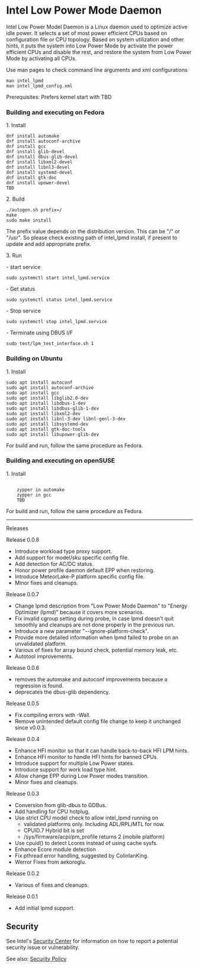 # Intel Low Power Mode Daemon

Intel Low Power Model Daemon is a Linux daemon used to optimize active idle power.
It selects a set of most power efficient CPUs based on configuration file or CPU topology. Based on system utilization and other hints, it puts the system into Low Power Mode by activate the power efficient CPUs and disable the rest, and restore the system from Low Power Mode by activating all CPUs.

<p>Use man pages to check command line arguments and xml configurations</p>
<pre><code>man intel_lpmd
man intel_lpmd_config.xml</code></pre></p>

<p>Prerequisites: Prefers kernel start with TBD</p>

### Building and executing on Fedora
<p>1. Install</p>

<pre><code>dnf install automake
dnf install autoconf-archive
dnf install gcc
dnf install glib-devel
dnf install dbus-glib-devel
dnf install libxml2-devel
dnf install libnl3-devel
dnf install systemd-devel
dnf install gtk-doc
dnf install upower-devel
TBD
</code></pre>

<p>2. Build</p>

<pre><code>./autogen.sh prefix=/
make
sudo make install
</code></pre>

<p>The prefix value depends on the distribution version.
This can be "/" or "/usr". So please check existing
path of intel_lpmd install, if present to update and
add appropriate prefix.</p>

<p>3. Run</p>
<p>- start service</p>

<pre><code>sudo systemctl start intel_lpmd.service</code></pre>
<p>- Get status</p>
<pre><code>sudo systemctl status intel_lpmd.service</code></pre>
<p>- Stop service</p>
<pre><code>sudo systemctl stop intel_lpmd.service</code></pre>

<p>- Terminate using DBUS I/F</p>
<pre><code>sudo test/lpm_test_interface.sh 1</code></pre></p>

### Building on Ubuntu
<p>1. Install</p>
<pre><code>sudo apt install autoconf
sudo apt install autoconf-archive
sudo apt install gcc
sudo apt install libglib2.0-dev
sudo apt install libdbus-1-dev
sudo apt install libdbus-glib-1-dev
sudo apt install libxml2-dev
sudo apt install libnl-3-dev libnl-genl-3-dev
sudo apt install libsystemd-dev
sudo apt install gtk-doc-tools
sudo apt install libupower-glib-dev
</code></pre></p>

<p>For build and run, follow the same procedure as Fedora.</p>

### Building and executing on openSUSE
<p>1. Install</p>
<pre><code>
    zypper in automake
    zypper in gcc
    TBD
</code></pre>

<p>For build and run, follow the same procedure as Fedora.</p>

<hr />

<p>Releases</p>

Release 0.0.8
- Introduce workload type proxy support.
- Add support for model/sku specific config file.
- Add detection for AC/DC status.
- Honor power profile daemon default EPP when restoring.
- Introduce MeteorLake-P platform specific config file.
- Minor fixes and cleanups.

Release 0.0.7
- Change lpmd description from "Low Power Mode Daemon" to "Energy
  Optimizer (lpmd)" because it covers more scenarios.
- Fix invalid cgroup setting during probe, in case lpmd doesn't quit
  smoothly and cleanups are not done properly in the previous run.
- Introduce a new parameter "--ignore-platform-check".
- Provide more detailed information when lpmd failed to probe on an
  unvalidated platform.
- Various of fixes for array bound check, potential memory leak, etc.
- Autotool improvements.

Release 0.0.6
- removes the automake and autoconf improvements because a regression is
  found.
- deprecates the dbus-glib dependency.

Release 0.0.5
- Fix compiling errors with -Wall.
- Remove unintended default config file change to keep it unchanged
  since v0.0.3.

Release 0.0.4
- Enhance HFI monitor so that it can handle back-to-back HFI LPM
  hints.
- Enhance HFI monitor to handle HFI hints for banned CPUs.
- Introduce support for multiple Low Power states.
- Introduce support for work load type hint.
- Allow change EPP during Low Power modes transition.
- Minor fixes and cleanups.

Release 0.0.3
- Conversion from glib-dbus to GDBus.
- Add handling for CPU hotplug.
- Use strict CPU model check to allow intel_lpmd running on
  - validated platforms only. Including ADL/RPL/MTL for now.
  - CPUID.7 Hybrid bit is set
  - /sys/firmware/acpi/pm_profile returns 2 (mobile platform)
- Use cpuid() to detect Lcores instead of using cache sysfs.
- Enhance Ecore module detection
- Fix pthread error handling, suggested by ColinIanKing.
- Werror Fixes from aekoroglu.

Release 0.0.2
- Various of fixes and cleanups.

Release 0.0.1
- Add initial lpmd support.

## Security

See Intel's [Security Center](https://www.intel.com/content/www/us/en/security-center/default.html)
for information on how to report a potential security issue or vulnerability.

See also: [Security Policy](SECURITY.md)
